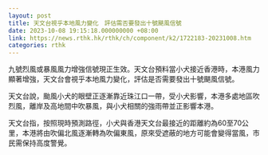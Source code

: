 ```yaml
---
layout: post
title: 天文台視乎本地風力變化　評估需否要發出十號颶風信號
date: 2023-10-08 19:15:18.000000000 +08:00
link: https://news.rthk.hk/rthk/ch/component/k2/1722183-20231008.htm
categories: rthk
---
```


九號烈風或暴風風力增強信號現正生效。天文台預料當小犬接近香港時，本港風力顯著增強，天文台會視乎本地風力變化，評估是否需要發出十號颶風信號。

天文台說，颱風小犬的眼壁正逐漸靠近珠江口一帶，受小犬影響，本港多處地區吹烈風，離岸及高地間中吹暴風，與小犬相關的強雨帶並正影響本港。

天文台指，按照現時預測路徑，小犬與香港天文台最接近的距離約為60至70公里，本港將由吹偏北風逐漸轉為吹偏東風，原來受遮蔽的地方可能會變得當風，市民需保持高度警覺。
